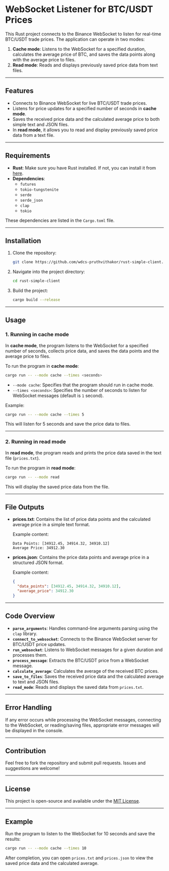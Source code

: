 # WebSocket Listener for BTC/USDT Prices

This Rust project connects to the Binance WebSocket to listen for real-time BTC/USDT trade prices. The application can operate in two modes: 

1. **Cache mode**: Listens to the WebSocket for a specified duration, calculates the average price of BTC, and saves the data points along with the average price to files.
2. **Read mode**: Reads and displays previously saved price data from text files.

---

## Features

- Connects to Binance WebSocket for live BTC/USDT trade prices.
- Listens for price updates for a specified number of seconds in **cache mode**.
- Saves the received price data and the calculated average price to both simple text and JSON files.
- In **read mode**, it allows you to read and display previously saved price data from a text file.

---

## Requirements

- **Rust**: Make sure you have Rust installed. If not, you can install it from [here](https://www.rust-lang.org/tools/install).
- **Dependencies**:
  - `futures`
  - `tokio-tungstenite`
  - `serde`
  - `serde_json`
  - `clap`
  - `tokio`

These dependencies are listed in the `Cargo.toml` file.

---

## Installation

1. Clone the repository:

   ```bash
   git clone https://github.com/wdcs-pruthvithakor/rust-simple-client.git
   ```

2. Navigate into the project directory:

   ```bash
   cd rust-simple-client
   ```

3. Build the project:

   ```bash
   cargo build --release
   ```

---

## Usage

### 1. Running in **cache mode**

In **cache mode**, the program listens to the WebSocket for a specified number of seconds, collects price data, and saves the data points and the average price to files.

To run the program in **cache mode**:

```bash
cargo run -- --mode cache --times <seconds>
```

- `--mode cache`: Specifies that the program should run in cache mode.
- `--times <seconds>`: Specifies the number of seconds to listen for WebSocket messages (default is `1` second).

Example:

```bash
cargo run -- --mode cache --times 5
```

This will listen for 5 seconds and save the price data to files.

---

### 2. Running in **read mode**

In **read mode**, the program reads and prints the price data saved in the text file (`prices.txt`).

To run the program in **read mode**:

```bash
cargo run -- --mode read
```

This will display the saved price data from the file.

---

## File Outputs

- **prices.txt**: Contains the list of price data points and the calculated average price in a simple text format.
  
  Example content:
  ```
  Data Points: [34912.45, 34914.32, 34910.12]
  Average Price: 34912.30
  ```

- **prices.json**: Contains the price data points and average price in a structured JSON format.
  
  Example content:
  ```json
  {
    "data_points": [34912.45, 34914.32, 34910.12],
    "average_price": 34912.30
  }
  ```

---

## Code Overview

- **`parse_arguments`**: Handles command-line arguments parsing using the `clap` library.
- **`connect_to_websocket`**: Connects to the Binance WebSocket server for BTC/USDT price updates.
- **`run_websocket`**: Listens to WebSocket messages for a given duration and processes them.
- **`process_message`**: Extracts the BTC/USDT price from a WebSocket message.
- **`calculate_average`**: Calculates the average of the received BTC prices.
- **`save_to_files`**: Saves the received price data and the calculated average to text and JSON files.
- **`read_mode`**: Reads and displays the saved data from `prices.txt`.

---

## Error Handling

If any error occurs while processing the WebSocket messages, connecting to the WebSocket, or reading/saving files, appropriate error messages will be displayed in the console.

---

## Contribution

Feel free to fork the repository and submit pull requests. Issues and suggestions are welcome!

---

## License

This project is open-source and available under the [MIT License](LICENSE).

---

## Example

Run the program to listen to the WebSocket for 10 seconds and save the results:

```bash
cargo run -- --mode cache --times 10
```

After completion, you can open `prices.txt` and `prices.json` to view the saved price data and the calculated average.

